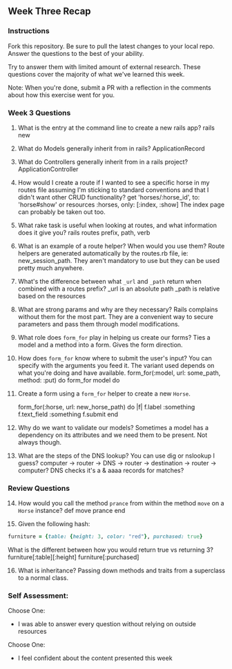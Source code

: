 ## Week Three Recap

### Instructions
Fork this repository. Be sure to pull the latest changes to your local repo. Answer the questions to the best of your ability.

Try to answer them with limited amount of external research. These questions cover the majority of what we've learned this week.

Note: When you're done, submit a PR with a reflection in the comments about how this exercise went for you.

### Week 3 Questions

1. What is the entry at the command line to create a new rails app?
  rails new

2. What do Models generally inherit from in rails?
  ApplicationRecord

3. What do Controllers generally inherit from in a rails project?
  ApplicationController

4. How would I create a route if I wanted to see a specific horse in my routes file assuming I'm sticking to standard conventions and that I didn't want other CRUD functionality?
  get 'horses/:horse_id', to: 'horse#show'
  or
  resources :horses, only: [:index, :show] 
  The index page can probably be taken out too.

5. What rake task is useful when looking at routes, and what information does it give you?
  rails routes
  prefix, path, verb

6. What is an example of a route helper? When would you use them?
  Route helpers are generated automatically by the routes.rb file, ie: new_session_path.
  They aren't mandatory to use but they can be used pretty much anywhere. 

7. What's the difference between what `_url` and `_path` return when combined with a routes prefix?
  _url is an absolute path
  _path is relative based on the resources
  

8. What are strong params and why are they necessary?
  Rails complains without them for the most part. They are a convenient way to secure parameters and pass them through model modifications.

9. What role does `form_for` play in helping us create our forms?
  Ties a model and a method into a form. Gives the form direction.

10. How does `form_for` know where to submit the user's input?
   You can specify with the arguments you feed it. The variant used depends on what you're doing and have available.
     form_for(:model, url: some_path, method: :put) do
     form_for model do

11. Create a form using a `form_for` helper to create a new `Horse`. 
    
    form_for(:horse, url: new_horse_path) do |f|
      f.label :something
      f.text_field :something
      f.submit
    end


12. Why do we want to validate our models?
    Sometimes a model has a dependency on its attributes and we need them to be present. Not always though. 

13. What are the steps of the DNS lookup?
    You can use dig or nslookup I guess?
    computer -> router -> DNS -> router -> destination -> router -> computer?
    DNS checks it's a & aaaa records for matches?


### Review Questions
14. How would you call the method `prance` from within the method `move` on a `Horse` instance?
  def move
    prance
  end

15. Given the following hash:

```ruby
furniture = {table: {height: 3, color: "red"}, purchased: true}
```
What is the different between how you would return true vs returning 3?  
  furniture[:table][:height]
  furniture[:purchased]

16. What is inheritance?
  Passing down methods and traits from a superclass to a normal class.

### Self Assessment:
Choose One:
* I was able to answer every question without relying on outside resources


Choose One:
* I feel confident about the content presented this week

